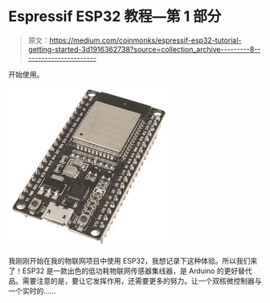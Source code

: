 # Espressif ESP32 教程—第 1 部分

> 原文：<https://medium.com/coinmonks/espressif-esp32-tutorial-getting-started-3d1916362738?source=collection_archive---------8----------------------->

开始使用。

![](img/1b9ec2f74daa6fa73885e096a7e206a4.png)

我刚刚开始在我的物联网项目中使用 ESP32，我想记录下这种体验。所以我们来了！ESP32 是一款出色的低功耗物联网传感器集线器，是 Arduino 的更好替代品。需要注意的是，要让它发挥作用，还需要更多的努力。让一个双核微控制器与一个实时的……